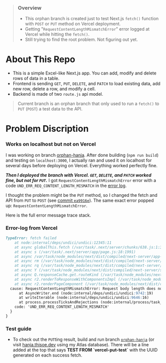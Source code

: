 > ### Overview
> - This orphan branch is created just to test Next.js `fetch()` function with `POST` or `PUT` method on Vercel deployment.
> - Getting "`RequestContentLengthMismatchError`" error logged at Vercel while hitting the `fetch()`.
> - Still trying to find the root problem. Not figuring out yet.



# About This Repo
- This is a simple Excel-like Next.js app. You can add, modify and delete rows of data in a table.
- Frontend is sending `GET`, `PUT`, `DELETE`, and `PATCH` to load existing data, add new row, delete a row, and modify a cell.
- Backend is made of two `route.js` api model.

> Current branch is an orphan branch that only used to run a `fetch()` to `PUT` (`POST`) a test data to the API.

# Problem Discription

### Works on localhost but not on Vercel
I was working on branch [orphan-hanja](https://github.com/ThisoeCode/IT-vocab-EN_KR_CN_JP/tree/orphan-hanja).
After done building (`npm run build`) and testing on `localhost:3000`, I actually ran and used it on localhost for several days before deploying on Vercel. Everything worked perfectly fine.

_**Then I deployed the branch with Vercel. `GET`, `DELETE`, and `PATCH` worked fine, but not for `PUT`.**_ I got `RequestContentLengthMismatchError` error with a code `UND_ERR_REQ_CONTENT_LENGTH_MISMATCH` in the [error log](#error-log-from-vercel).

I thought the problem might be the `PUT` method, so I changed the fetch and API from `PUT` to `POST` (see [commit `ea9916e`](https://github.com/ThisoeCode/IT-vocab-EN_KR_CN_JP/commit/ea9916ec18525618bb0518eefcdcd1d484f7caff)). The same exact error popped up: `RequestContentLengthMismatchError`.

Here is the full error message trace stack.

### Error-log from Vercel
```markdown
TypeError: fetch failed
    at node:internal/deps/undici/undici:12345:11
    at async globalThis.fetch (/var/task/.next/server/chunks/638.js:1:36419)
    at async s (/var/task/.next/server/app/page.js:18:1991)
    at async /var/task/node_modules/next/dist/compiled/next-server/app-page.runtime.prod.js:16:406
    at async rm (/var/task/node_modules/next/dist/compiled/next-server/app-page.runtime.prod.js:15:6342)
    at async rq (/var/task/node_modules/next/dist/compiled/next-server/app-page.runtime.prod.js:18:1249)
    at async Y (/var/task/node_modules/next/dist/compiled/next-server/server.runtime.prod.js:16:25461)
    at async Q.responseCache.get.routeKind (/var/task/node_modules/next/dist/compiled/next-server/server.runtime.prod.js:17:1025)
    at async r2.renderToResponseWithComponentsImpl (/var/task/node_modules/next/dist/compiled/next-server/server.runtime.prod.js:17:507)
    at async r2.renderPageComponent (/var/task/node_modules/next/dist/compiled/next-server/server.runtime.prod.js:17:4784) {
  cause: RequestContentLengthMismatchError: Request body length does not match content-length header
      at AsyncWriter.end (node:internal/deps/undici/undici:9742:19)
      at writeIterable (node:internal/deps/undici/undici:9646:16)
      at process.processTicksAndRejections (node:internal/process/task_queues:95:5) {
    code: 'UND_ERR_REQ_CONTENT_LENGTH_MISMATCH'
  }
}
```

### Test guide

- To check out the `PUT`ting result, build and run branch [`orphan-hanja`](https://github.com/ThisoeCode/IT-vocab-EN_KR_CN_JP/tree/orphan-hanja) (or visit [hanja.thisoe.dev](https://hanja.thisoe.dev/) using my Atlas database). There will be a line added at the top that says **TEST FROM \`vercel-put-test\`** with the UUID generated on each success fetch.